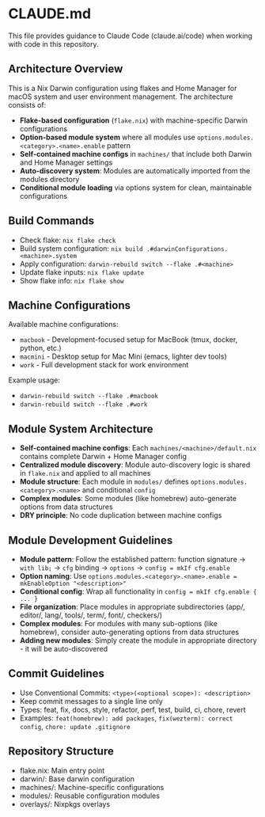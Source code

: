 # CLAUDE.md

This file provides guidance to Claude Code (claude.ai/code) when working with code in this repository.

## Architecture Overview
This is a Nix Darwin configuration using flakes and Home Manager for macOS system and user environment management. The architecture consists of:

- **Flake-based configuration** (`flake.nix`) with machine-specific Darwin configurations
- **Option-based module system** where all modules use `options.modules.<category>.<name>.enable` pattern
- **Self-contained machine configs** in `machines/` that include both Darwin and Home Manager settings
- **Auto-discovery system**: Modules are automatically imported from the modules directory
- **Conditional module loading** via options system for clean, maintainable configurations

## Build Commands
- Check flake: `nix flake check`
- Build system configuration: `nix build .#darwinConfigurations.<machine>.system`
- Apply configuration: `darwin-rebuild switch --flake .#<machine>`
- Update flake inputs: `nix flake update`
- Show flake info: `nix flake show`

## Machine Configurations
Available machine configurations:
- `macbook` - Development-focused setup for MacBook (tmux, docker, python, etc.)
- `macmini` - Desktop setup for Mac Mini (emacs, lighter dev tools)
- `work` - Full development stack for work environment

Example usage:
- `darwin-rebuild switch --flake .#macbook`
- `darwin-rebuild switch --flake .#work`

## Module System Architecture
- **Self-contained machine configs**: Each `machines/<machine>/default.nix` contains complete Darwin + Home Manager config
- **Centralized module discovery**: Module auto-discovery logic is shared in `flake.nix` and applied to all machines
- **Module structure**: Each module in `modules/` defines `options.modules.<category>.<name>` and conditional `config`
- **Complex modules**: Some modules (like homebrew) auto-generate options from data structures
- **DRY principle**: No code duplication between machine configs

## Module Development Guidelines
- **Module pattern**: Follow the established pattern: function signature → `with lib;` → `cfg` binding → `options` → `config = mkIf cfg.enable`
- **Option naming**: Use `options.modules.<category>.<name>.enable = mkEnableOption "<description>"`
- **Conditional config**: Wrap all functionality in `config = mkIf cfg.enable { ... }`
- **File organization**: Place modules in appropriate subdirectories (app/, editor/, lang/, tools/, term/, font/, checkers/)
- **Complex modules**: For modules with many sub-options (like homebrew), consider auto-generating options from data structures
- **Adding new modules**: Simply create the module in appropriate directory - it will be auto-discovered

## Commit Guidelines
- Use Conventional Commits: `<type>(<optional scope>): <description>`
- Keep commit messages to a single line only
- Types: feat, fix, docs, style, refactor, perf, test, build, ci, chore, revert
- Examples: `feat(homebrew): add packages`, `fix(wezterm): correct config`, `chore: update .gitignore`

## Repository Structure
- flake.nix: Main entry point
- darwin/: Base darwin configuration
- machines/: Machine-specific configurations
- modules/: Reusable configuration modules
- overlays/: Nixpkgs overlays